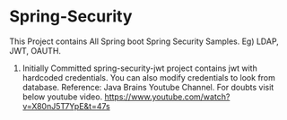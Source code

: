 # Spring-Security
This Project contains All Spring boot Spring Security Samples. Eg) LDAP, JWT, OAUTH.

1) Initially Committed spring-security-jwt project contains jwt with hardcoded credentials. You can also modify credentials to look from database.
Reference: Java Brains Youtube Channel. For doubts visit below youtube video.
https://www.youtube.com/watch?v=X80nJ5T7YpE&t=47s
